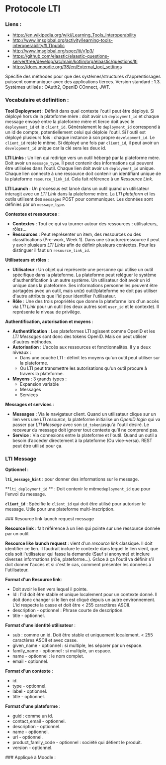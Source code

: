 # Protocole LTI

### Liens :

* https://en.wikipedia.org/wiki/Learning_Tools_Interoperability
* http://www.imsglobal.org/activity/learning-tools-interoperability#LTIpublic
* http://www.imsglobal.org/spec/lti/v1p3/
* https://github.com/elaastic/elaastic-questions-server/tree/develop/src/main/kotlin/org/elaastic/questions/lti
* https://docs.moodle.org/38/en/External_tool_settings

Spécifie des méthodes pour que des systèmes/structures d'apprentissages puissent communiquer avec des applications tierces.
Version standard : 1.3.
Systèmes utilisés : OAuth2, OpenID COnnect, JWT.

### Vocabulaire et définition :

**Tool Deployment** : Définit dans quel contexte l'outil peut être déployé. Si déployé hors de la plateforme mère : doit avoir un `deployment_id` et chaque message envoyé entre la plateforme mère et tierce doit avec le `deployment_id` et le `client_id`.
Généralement le `deployment_id` correspond à un id de compte, potentiellement celui qui déploie l'outil.
Si l'outil est déployé plusieurs fois : chaque instance à son propre `development_id`. Le `client_id` reste le même.
Si déployé une fois par `client_id`, il peut avoir un `development_id` unique car la clé sera les deux id.

**LTI Links** : Un lien qui redirige vers un outil hébergé par la plateforme mère. Doit avoir un `message_type`. Il peut contenir des informations qui peuvent être utilisées dans l'outil. 
Chaque lien doit avoir un `deployment_id` unique.
Chaque lien connecté à une ressource doit contenir un identifiant unique de la plateforme `resource_link_id`. Cela fait référence à un *Ressource Link*.

**LTI Launch** : Un processus est lancé dans un outil quand un utilisateur interagit avec un *LTI Link* dans la plateforme mère. La *LTI plateform* et les outils utilisent des `messages` POST pour communiquer. Les données sont définies par un `message_type`.

**Contextes et ressources** : 

* **Contextes** : Tout ce qui va tourner autour des ressources : utilisateurs, rôles...
* **Ressources** : Peut représenter un item, des ressources ou des classifications (Pre-work, Week 1). Dans une structure/ressource il peut y avoir plusieurs *LTI Links* afin de définir plusieurs contextes. Pour les distinguer il faut un `resource_link_id`.

**Utilisateurs et rôles** :

* **Utilisateur** : Un objet qui représente une personne qui utilise un outil spécifique dans la plateforme. La plateforme peut reléguer le système d'authentification à un autre système. Un utilisateur doit avoir un id unique dans la plateforme. Ses informations personnelles peuvent être partagées avec un outil, mais un(e) outil/plateforme ne doit pas utiliser d'autre attributs que l'id pour identifier l'utilisateur.
* **Rôle** : Une des trois propriétés que donne la plateforme lors d'un accès via *LTI Link* pour un outil (les deux autres sont `user_id` et le contexte). Il représente le niveau de privilège.

**Authentification, autorisation et moyens** :

* **Authentification** : Les plateformes LTI agissent comme OpenID et les *LTI Messages* sont donc des tokens OpenID. Mais on peut utiliser d'autres méthodes.
* **Autorisation** : L'accès aux ressources et fonctionnalités. Il y a deux niveaux : 
  * Dans une couche LTI : définit les moyens qu'un outil peut utiliser sur la plateforme.
  * Ou LTI peut transmettre les autorisations qu'un outil procure à travers la plateforme.
* **Moyens** : 3 grands types :
  * Expansion variable
  * Messages
  * Services

**Messages et services** :

* **Messages** : Via le navigateur client. Quand un utilisateur clique sur un lien vers une *LTI resource*, la plateforme initialise un *OpenID login* qui va passer par *LTI Message* avec son `id_token`jusqu'à l'outil désiré. Le receveur du message doit ignorer tout contexte qu'il ne comprend pas.
* **Service** : Via connexions entre la plateforme et l'outil. Quand un outil a besoin d’accéder directement à la plateforme (Ou vice-versa). REST peut être utilisé pour ça.

### LTI Message

**Optionnel** :

**`lti_message_hint`** : pour donner des informations sur le message.

**`lti_deployment_id` ** : Doit contenir le même`deployment_id` que pour l'envoi du message.

**`client_id`** : Spécifie le `client_id` qui doit être utilisé pour autoriser le message.  Utile pour une plateforme multi-inscription.

### Resource link launch request message

**Resource link** : fait référence à un lien qui pointe sur une ressource donnée par un outil.

**Resource like launch request** : vient d'un *resource link* classique. Il doit identifier ce lien. Il faudrait inclure le contexte dans lequel le lien vient, que cela soit l'utilisateur qui fasse la demande (Sauf si anonyme) et inclure diverses informations (rôle, plateforme...).
Grâce à ça l'outil va définir s'il doit donner l'accès et si c'est le cas, comment présenter les données à l'utilisateur.  

**Format d'un Resource link**: 

* Doit avoir le lien vers lequel il pointe.
* Id : l'id doit être stable et unique localement pour un contexte donné. Il doit donc changer si le lien est cliqué depuis un autre environnement. L'id respecte la casse et doit être < 255 caractères ASCII.
* description - optionnel : Phrase courte de description.
* title - optionnel. 

**Format d'une identité utilisateur** :

* sub : comme un id. Doit être stable et uniquement localement. < 255 caractères ASCII et avec casse.
* given_name - optionnel : si multiple, les séparer par un espace.
* family_name - optionnel : si multiple, un espace.
* name - optionnel : le nom complet.
* email - optionnel.

**Format d'un contexte** :

* id.
* type - optionnel.
* label - optionnel.
* title - optionnel.

**Format d'une plateforme** :

* guid : comme un id.
* contact_email - optionnel.
* description - optionnel.
* name - optionnel.
* url - optionnel.
* product_family_code - optionnel : société qui détient le produit.
* version - optionnel.



### Appliqué à Moodle :

